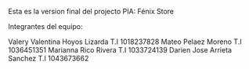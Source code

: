Esta es la version final del projecto PIA: Fénix Store

Integrantes del equipo:

Valery Valentina Hoyos Lizarda      T.I  1018237828
Mateo Pelaez Moreno                 T.I  1036451351
Marianna Rico Rivera                T.I  1033724139
Darien Jose Arrieta Sanchez         T.I  1043673662
